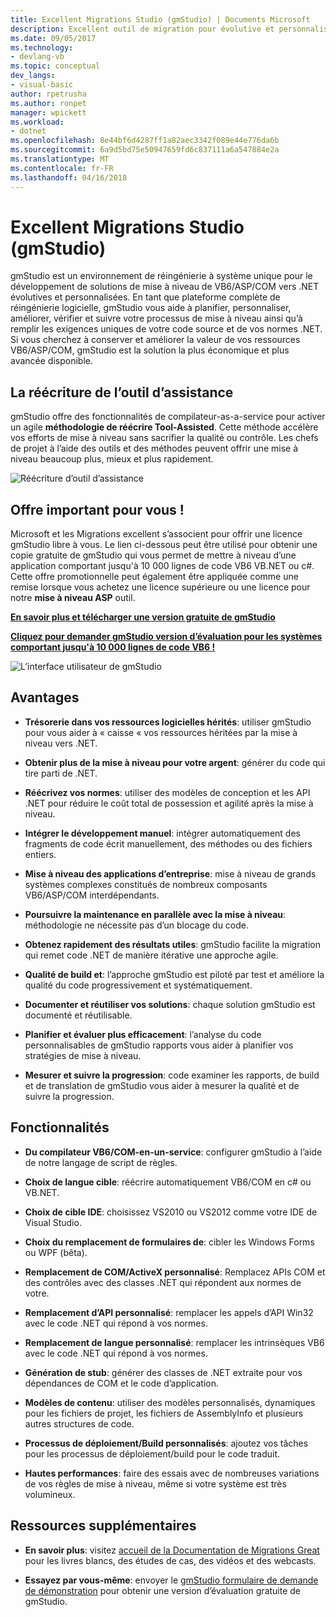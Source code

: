 ```yaml
---
title: Excellent Migrations Studio (gmStudio) | Documents Microsoft
description: Excellent outil de migration pour évolutive et personnalisé VB6/ASP/COM pour les solutions de mise à niveau de .NET
ms.date: 09/05/2017
ms.technology:
- devlang-vb
ms.topic: conceptual
dev_langs:
- visual-basic
author: rpetrusha
ms.author: ronpet
manager: wpickett
ms.workload:
- dotnet
ms.openlocfilehash: 8e44bf6d4287ff1a82aec3342f089e44e776da6b
ms.sourcegitcommit: 6a9d5bd75e50947659fd6c837111a6a547884e2a
ms.translationtype: MT
ms.contentlocale: fr-FR
ms.lasthandoff: 04/16/2018
---
```

# <a name="great-migrations-studio-gmstudio"></a>Excellent Migrations Studio (gmStudio)

gmStudio est un environnement de réingénierie à système unique pour le développement de solutions de mise à niveau de VB6/ASP/COM vers .NET évolutives et personnalisées. En tant que plateforme complète de réingénierie logicielle, gmStudio vous aide à planifier, personnaliser, améliorer, vérifier et suivre votre processus de mise à niveau ainsi qu’à remplir les exigences uniques de votre code source et de vos normes .NET.  Si vous cherchez à conserver et améliorer la valeur de vos ressources VB6/ASP/COM, gmStudio est la solution la plus économique et plus avancée disponible. 

## <a name="the-tool-assisted-rewrite"></a>La réécriture de l’outil d’assistance

gmStudio offre des fonctionnalités de compilateur-as-a-service pour activer un agile **méthodologie de réécrire Tool-Assisted**. Cette méthode accélère vos efforts de mise à niveau sans sacrifier la qualité ou contrôle. Les chefs de projet à l’aide des outils et des méthodes peuvent offrir une mise à niveau beaucoup plus, mieux et plus rapidement.

![Réécriture d’outil d’assistance](./media/tool-assisted-rewrite.png) 

## <a name="important-offer-for-you"></a>Offre important pour vous !

Microsoft et les Migrations excellent s’associent pour offrir une licence gmStudio libre à vous. Le lien ci-dessous peut être utilisé pour obtenir une copie gratuite de gmStudio qui vous permet de mettre à niveau d’une application comportant jusqu'à 10 000 lignes de code VB6 VB.NET ou c#. Cette offre promotionnelle peut également être appliquée comme une remise lorsque vous achetez une licence supérieure ou une licence pour notre **mise à niveau ASP** outil.

[**En savoir plus et télécharger une version gratuite de gmStudio**](http://www.greatmigrations.com/resources/gmstudio-promotion.aspx)

[**Cliquez pour demander gmStudio version d’évaluation pour les systèmes comportant jusqu'à 10 000 lignes de code VB6 !**](http://www.greatmigrations.com/resources/gmstudio-promotion.aspx)

![L’interface utilisateur de gmStudio](./media/gmstudio-ui.png) 

## <a name="benefits"></a>Avantages

- **Trésorerie dans vos ressources logicielles hérités**: utiliser gmStudio pour vous aider à « caisse « vos ressources héritées par la mise à niveau vers .NET.

- **Obtenir plus de la mise à niveau pour votre argent**: générer du code qui tire parti de .NET.

- **Réécrivez vos normes**: utiliser des modèles de conception et les API .NET pour réduire le coût total de possession et agilité après la mise à niveau.  

- **Intégrer le développement manuel**: intégrer automatiquement des fragments de code écrit manuellement, des méthodes ou des fichiers entiers. 

- **Mise à niveau des applications d’entreprise**: mise à niveau de grands systèmes complexes constitués de nombreux composants VB6/ASP/COM interdépendants.

- **Poursuivre la maintenance en parallèle avec la mise à niveau**: méthodologie ne nécessite pas d’un blocage du code.  

- **Obtenez rapidement des résultats utiles**: gmStudio facilite la migration qui remet code .NET de manière itérative une approche agile.
 
- **Qualité de build et**: l’approche gmStudio est piloté par test et améliore la qualité du code progressivement et systématiquement.

- **Documenter et réutiliser vos solutions**: chaque solution gmStudio est documenté et réutilisable.

- **Planifier et évaluer plus efficacement**: l’analyse du code personnalisables de gmStudio rapports vous aider à planifier vos stratégies de mise à niveau.

- **Mesurer et suivre la progression**: code examiner les rapports, de build et de translation de gmStudio vous aider à mesurer la qualité et de suivre la progression.

## <a name="features"></a>Fonctionnalités

- **Du compilateur VB6/COM-en-un-service**: configurer gmStudio à l’aide de notre langage de script de règles.

- **Choix de langue cible**: réécrire automatiquement VB6/COM en c# ou VB.NET.

- **Choix de cible IDE**: choisissez VS2010 ou VS2012 comme votre IDE de Visual Studio.

- **Choix du remplacement de formulaires de**: cibler les Windows Forms ou WPF (bêta).

- **Remplacement de COM/ActiveX personnalisé**: Remplacez APIs COM et des contrôles avec des classes .NET qui répondent aux normes de votre.

- **Remplacement d’API personnalisé**: remplacer les appels d’API Win32 avec le code .NET qui répond à vos normes.

- **Remplacement de langue personnalisé**: remplacer les intrinsèques VB6 avec le code .NET qui répond à vos normes.

- **Génération de stub**: générer des classes de .NET extraite pour vos dépendances de COM et le code d’application.

- **Modèles de contenu**: utiliser des modèles personnalisés, dynamiques pour les fichiers de projet, les fichiers de AssemblyInfo et plusieurs autres structures de code.

- **Processus de déploiement/Build personnalisés**: ajoutez vos tâches pour les processus de déploiement/build pour le code traduit.

- **Hautes performances**: faire des essais avec de nombreuses variations de vos règles de mise à niveau, même si votre système est très volumineux.

## <a name="additional-resources"></a>Ressources supplémentaires

- **En savoir plus**: visitez [accueil de la Documentation de Migrations Great](https://www.greatmigrations.com/resources/documentation.aspx) pour les livres blancs, des études de cas, des vidéos et des webcasts.

- **Essayez par vous-même**: envoyer le [gmStudio formulaire de demande de démonstration](http://www.greatmigrations.com/resources/gmstudio-promotion.aspx) pour obtenir une version d’évaluation gratuite de gmStudio.
  
